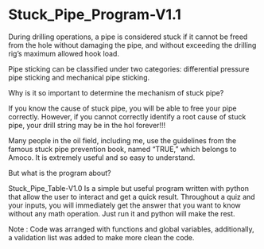 # Stuck_Pipe_Program-V1.1
During drilling operations, a pipe is considered stuck if it cannot be freed from the hole without damaging the pipe, and without exceeding the drilling rig’s maximum allowed hook load. 

Pipe sticking can be classified under two categories: differential pressure pipe sticking and mechanical pipe sticking.

Why is it so important to determine the mechanism of stuck pipe?

If you know the cause of stuck pipe, you will be able to free your pipe correctly. However, if you cannot correctly identify a root cause of stuck pipe, your drill string may be in the hol forever!!!

Many people in the oil field, including me, use the guidelines from the famous stuck pipe prevention book, named “TRUE,” which belongs to Amoco. It is extremely useful and so easy to understand.

But what is the program about?

Stuck_Pipe_Table-V1.0 Is a simple but useful program written with python that allow the user to interact and get a quick result. Throughout a quiz and your inputs, you will immediately get the answer that you want to know without any math operation. Just run it and python will make the rest.

Note : Code was arranged with functions and global variables, additionally, a validation list was added to make more clean the code. 

